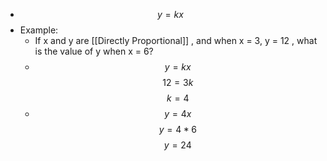 - $$y = kx$$
- Example:
	- If x and y are [[Directly Proportional]] , and when x = 3, y = 12 , what is the value of y when x = 6?
	- $$y = kx$$
	  $$12 = 3k$$
	  $$k = 4$$
	- $$y = 4x$$
	  $$y = 4*6$$
	  $$y=24$$